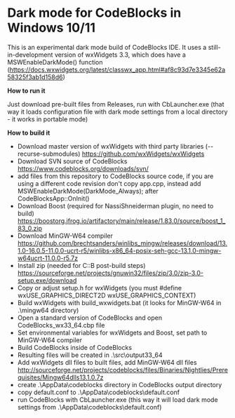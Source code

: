 # Dark mode for CodeBlocks in Windows 10/11

This is an experimental dark mode build of CodeBlocks IDE. It uses a still-in-development version of wxWidgets 3.3, which does have a MSWEnableDarkMode() function (https://docs.wxwidgets.org/latest/classwx_app.html#af8c93d7e3345e62a58325f3ab1d158d6)

**How to run it**

Just download pre-built files from Releases, run with CbLauncher.exe (that way it loads configuration file with dark mode settings from a local directory - it works in portable mode)


**How to build it**
* Download master version of wxWidgets with third party libraries (--recurse-submodules) https://github.com/wxWidgets/wxWidgets
* Download SVN source of CodeBlocks https://www.codeblocks.org/downloads/svn/
* add files from this repository to CodeBlocks source code, if you are using a different code revision don't copy app.cpp, instead add MSWEnableDarkMode(DarkMode_Always); after CodeBlocksApp::OnInit()
* Download Boost (required for NassiShneiderman plugin, no need to build) https://boostorg.jfrog.io/artifactory/main/release/1.83.0/source/boost_1_83_0.zip
* Download MinGW-W64 compiler https://github.com/brechtsanders/winlibs_mingw/releases/download/13.1.0-16.0.5-11.0.0-ucrt-r5/winlibs-x86_64-posix-seh-gcc-13.1.0-mingw-w64ucrt-11.0.0-r5.7z
* Install zip (needed for C::B post-build steps) https://sourceforge.net/projects/gnuwin32/files/zip/3.0/zip-3.0-setup.exe/download  
* Copy or adjust setup.h for wxWidgets (you must #define wxUSE_GRAPHICS_DIRECT2D wxUSE_GRAPHICS_CONTEXT)
* Build wxWidgets with build_wxwidgets.bat (it looks for MinGW-W64 in .\mingw64 directory)
* Open a standard version of CodeBlocks and open CodeBlocks_wx33_64.cbp file
* Set environmental variables for wxWidgets and Boost, set path to MinGW-W64 compiler
* Build CodeBlocks inside of CodeBlocks
* Resulting files will be created in .\src\output33_64
* Add wxWidgets dll files to built files, add MinGW-W64 dll files http://sourceforge.net/projects/codeblocks/files/Binaries/Nightlies/Prerequisites/Mingw64dlls13.1.0.7z
* create .\AppData\codeblocks directory in CodeBlocks output directory
* copy default.conf to .\AppData\codeblocks\default.conf
* run CodeBlocks with CbLauncher.exe (this way it will load dark mode settings from .\AppData\codeblocks\default.conf)
